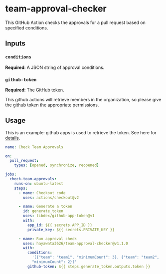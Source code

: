 # team-approval-checker

This GitHub Action checks the approvals for a pull request based on specified
conditions.

## Inputs

### `conditions`

**Required**: A JSON string of approval conditions.

### `github-token`

**Required**: The GitHub token.

This github actions will retrieve members in the organization, so please give
the github token the appropriate permissions.

## Usage

This is an example: github apps is used to retrieve the token. See here for
[details](https://docs.github.com/en/apps/creating-github-apps/authenticating-with-a-github-app/making-authenticated-api-requests-with-a-github-app-in-a-github-actions-workflow).

```yaml
name: Check Team Approvals

on:
  pull_request:
    types: [opened, synchronize, reopened]

jobs:
  check-team-approvals:
    runs-on: ubuntu-latest
    steps:
      - name: Checkout code
        uses: actions/checkout@v2

      - name: Generate a token
        id: generate_token
        uses: tibdex/github-app-token@v1
        with:
          app_id: ${{ secrets.APP_ID }}
          private_key: ${{ secrets.PRIVATE_KEY }}

      - name: Run approval check
        uses: hayawata3626/team-approval-checker@v1.1.0
        with:
          conditions:
            '[{"team": "team1", "minimumCount": 3}, {"team": "team2",
            "minimumCount": 2}]'
          github-token: ${{ steps.generate_token.outputs.token }}
```
